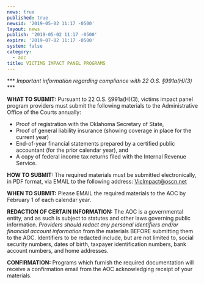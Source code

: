 ```yaml
---
news: true
published: true
newsid: '2019-05-02 11:17 -0500'
layout: news
publish: '2019-05-02 11:17 -0500'
expire: '2019-07-02 11:17 -0500'
system: false
category:
  - aoc
title: VICTIMS IMPACT PANEL PROGRAMS
---
```

\*** _Important information regarding compliance with 22 O.S. §991a(H)(3)_ \***

**WHAT TO SUBMIT:**  Pursuant to 22 O.S. §991a(H)(3), victims impact panel program providers must submit the following materials to the Administrative Office of the Courts annually: 

* Proof of registration with the Oklahoma Secretary of State,
* Proof of general liability insurance (showing coverage in place for the current year)
* End-of-year financial statements prepared by a certified public accountant (for the prior calendar year), and
* A copy of federal income tax returns filed with the Internal Revenue Service.

**HOW TO SUBMIT:**  The required materials must be submitted electronically, in PDF format, via EMAIL to the following address: [VicImpact@oscn.net](mailto:VicImpact@oscn.net)

**WHEN TO SUBMIT:**  Please EMAIL the required materials to the AOC by February 1 of each calendar year.

**REDACTION OF CERTAIN INFORMATION:**  The AOC is a governmental entity, and as such is subject to statutes and other laws governing public information.  _Providers should redact any personal identifiers and/or financial account information_ from the materials BEFORE submitting them to the AOC.  Identifiers to be redacted include, but are not limited to, social security numbers, dates of birth, taxpayer identification numbers, bank account numbers, and home addresses.  

**CONFIRMATION:**  Programs which furnish the required documentation will receive a confirmation email from the AOC acknowledging receipt of your materials.

